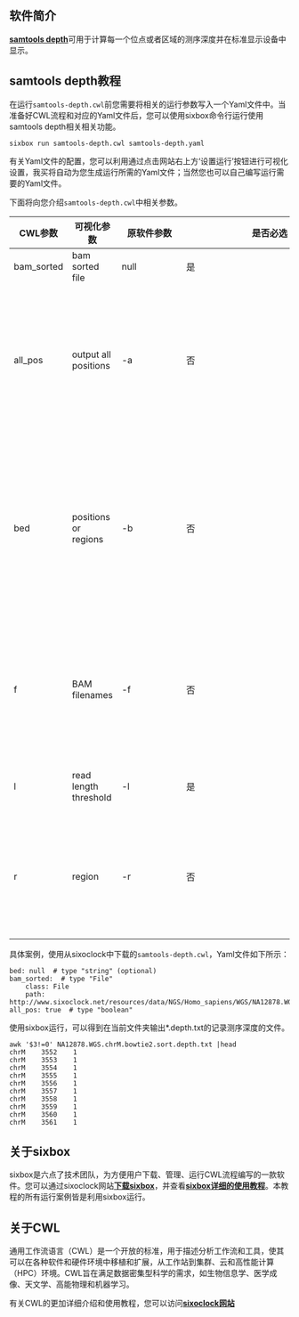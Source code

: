 ## 软件简介

[__samtools depth__](https://www.htslib.org/doc/samtools-depth.html)可用于计算每一个位点或者区域的测序深度并在标准显示设备中显示。

## samtools depth教程

在运行`samtools-depth.cwl`前您需要将相关的运行参数写入一个Yaml文件中。当准备好CWL流程和对应的Yaml文件后，您可以使用sixbox命令行运行使用samtools depth相关相关功能。

```text
sixbox run samtools-depth.cwl samtools-depth.yaml
```

有关Yaml文件的配置，您可以利用通过点击网站右上方‘设置运行’按钮进行可视化设置，我买将自动为您生成运行所需的Yaml文件；当然您也可以自己编写运行需要的Yaml文件。

下面将向您介绍`samtools-depth.cwl`中相关参数。


| CWL参数      | 可视化参数                 | 原软件参数<div style="width:100px"> | <div style="width:300px">是否必选</div> | 参数说明                                                                                  |
| ---------- | --------------------- | ----- | ---- | ------------------------------------------------------------------------------------- |
| bam_sorted | bam sorted file       | null  | 是    | 输入文件                                                                                  |
| all_pos    | output all positions  | -a    | 否    | 参数类型为布尔值，默认值为false，当该选项为true时，将输出所有位置上的测序深度（即使该位置上的测序深度为0）                            |
| bed        | positions or regions  | -b    | 否    | 参数类型为字符串，该选项可以在指定的bed file中计算位置或区域列表的深度。Bed文件每行至少包括 chrom ， chromStart ， chromEnd 三列。 |
| f          | BAM filenames         | -f    | 否    | 参数类型为字符串，可以用该参数给定一个含有多个bam文件路径的列表文件，其中每个bam文件路径占一行。                                   |
| l          | read length threshold | -l    | 是    | 参数类型为整数，用于指定reads最短的长度。                                                               |
| r          | region                | -r    | 否    | 参数类型为字符串，用该参数指定一些区域来生成指定区域的深度情况（chr:from-to）                                          |

具体案例，使用从sixoclock中下载的`samtools-depth.cwl`，Yaml文件如下所示：

```text
bed: null  # type "string" (optional)
bam_sorted:  # type "File"
    class: File
    path: http://www.sixoclock.net/resources/data/NGS/Homo_sapiens/WGS/NA12878.WGS.chrM.bowtie2.sort.bam
all_pos: true  # type "boolean"
```

使用sixbox运行，可以得到在当前文件夹输出*.depth.txt的记录测序深度的文件。

```text
awk '$3!=0' NA12878.WGS.chrM.bowtie2.sort.depth.txt |head
chrM    3552    1
chrM    3553    1
chrM    3554    1
chrM    3555    1
chrM    3556    1
chrM    3557    1
chrM    3558    1
chrM    3559    1
chrM    3560    1
chrM    3561    1
```

## 关于sixbox

sixbox是六点了技术团队，为方便用户下载、管理、运行CWL流程编写的一款软件。您可以通过sixoclock网站[__下载sixbox__](http://www.sixoclock.net/download-center)，并查看[__sixbox详细的使用教程__](https://docs.sixoclock.net/clients/sixbox-linux.html#安装)。本教程的所有运行案例皆是利用sixbox运行。

## 关于CWL

通用工作流语言（CWL）是一个开放的标准，用于描述分析工作流和工具，使其可以在各种软件和硬件环境中移植和扩展，从工作站到集群、云和高性能计算（HPC）环境。CWL旨在满足数据密集型科学的需求，如生物信息学、医学成像、天文学、高能物理和机器学习。

有关CWL的更加详细介绍和使用教程，您可以访问[__sixoclock网站__](https://docs.sixoclock.net/dev_guide/CWL/introduction.html#简介)
